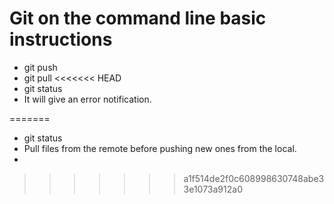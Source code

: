 # Git on the command line basic instructions  
* git push  
* git pull
<<<<<<< HEAD
* git status
* It will give an error notification.  

=======
* git status  
* Pull files from the remote before pushing new ones from the local.  
* 
>>>>>>> a1f514de2f0c608998630748abe33e1073a912a0
